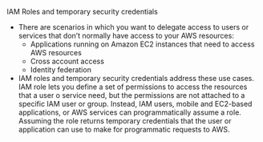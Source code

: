 IAM Roles and temporary security credentials
- There are scenarios in which you want to delegate access to users or services that don’t normally have access to your AWS resources:
  - Applications running on Amazon EC2 instances that need to access AWS resources
  - Cross account access
  - Identity federation
- IAM roles and temporary security credentials address these use cases. IAM role lets you define a set of permissions to access the resources that a user o service need, but the permissions are not attached to a specific IAM user or group. Instead, IAM users, mobile and EC2-based applications, or AWS services can programmatically assume a role. Assuming the role returns temporary credentials that the user or application can use to make for programmatic requests to AWS.